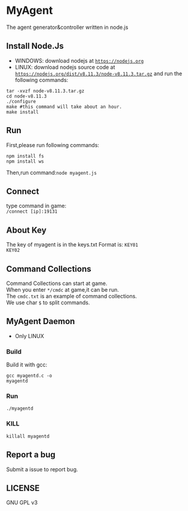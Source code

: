 # MyAgent
The agent generator&amp;controller written in node.js
## Install Node.Js
* WINDOWS: download nodejs at <code>https://nodejs.org</code>
* LINUX: download nodejs source code at <code>https://nodejs.org/dist/v8.11.3/node-v8.11.3.tar.gz</code> and run the following commands:<br/>
<pre><code>tar -xvzf node-v8.11.3.tar.gz
cd node-v8.11.3
./configure
make #this command will take about an hour.
make install</code></pre>
## Run
First,please run following commands:<br/>
<pre><code>npm install fs
npm install ws</code></pre>
Then,run command:<code>node myagent.js</code>
## Connect
type command in game:<br>
<code>/connect [ip]:19131</code>
## About Key
The key of myagent is in the keys.txt
Format is: <code>KEY01 KEY02</code>
## Command Collections
Command Collections can start at game.<br>
When you enter <code>*/cmdc</code> at game,it can be run.<br>
The <code>cmdc.txt</code> is an example of command collections.<br>
We use char <code>$</code> to split commands.
## MyAgent Daemon
* Only LINUX
### Build
Build it with gcc:<pre><code>gcc myagentd.c -o myagentd</code></pre>
### Run
<pre><code>./myagentd</code></pre>
### KILL
<pre><code>killall myagentd</code></pre>
## Report a bug
Submit a issue to report bug.
## LICENSE
GNU GPL v3
